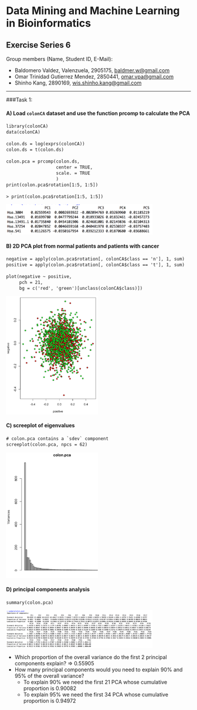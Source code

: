 # Data Mining and Machine Learning in Bioinformatics  
## Exercise Series 6

Group members (Name, Student ID, E-Mail):  

* Baldomero Valdez,  Valenzuela, 2905175, baldmer.w@gmail.com
* Omar Trinidad Gutierrez Mendez, 2850441, omar.vpa@gmail.com
* Shinho Kang, 2890169, wis.shinho.kang@gmail.com

- - -
###Task 1:	
#### A) Load `colonCA` dataset and use the function prcomp to calculate the PCA

	library(colonCA)
	data(colonCA)
	
	colon.ds = log(exprs(colonCA))
	colon.ds = t(colon.ds)
	
	colon.pca = prcomp(colon.ds,
	                   center = TRUE,
	                   scale. = TRUE
	                   )
	print(colon.pca$rotation[1:5, 1:5])
	
	> print(colon.pca$rotation[1:5, 1:5])

<img src="./1a.png" style="width: 400px;"/>

#### B) 2D PCA plot from normal patients and patients with cancer

	negative = apply(colon.pca$rotation[, colonCA$class == 'n'], 1, sum)
	positive = apply(colon.pca$rotation[, colonCA$class == 't'], 1, sum)
	
	plot(negative ~ positive,
	     pch = 21,
	     bg = c('red', 'green')[unclass(colonCA$class)])

<img src="1b.png" style="width: 250px;"/>

#### C) screeplot of eigenvalues

	# colon.pca contains a `sdev` component
	screeplot(colon.pca, npcs = 62)

<img src="1c.png" style="width: 250px;"/>

#### D) principal components analysis
	summary(colon.pca)

<img src="1d.png" style="width: 400px;"/>

* Which proportion of the overall variance do the first 2 principal components explain?  => 0.55905
* How many principal components would you need to explain 90% and 95% of the overall variance?
	* To explain 90% we need the first 21 PCA whose cumulative proportion is 0.90082
	* To explain 95% we need the first 34 PCA whose cumulative proportion is 0.94972

